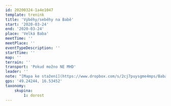 ```yaml
---
id: 20200324-1a4e1047
template: trenink
title: 'Výběhy/seběhy na Babě'
start: '2020-03-24'
end: '2020-03-24'
place: 'Velká Baba'
meetTime: ''
meetPlace: ''
eventTypeDescription: ''
startTime: ''
map: ''
terrain: ''
transport: 'Pokud možno NE MHD'
leader: ''
note: "[Mapa ke stažení](https://www.dropbox.com/s/2cj7puysgme4mps/Baba_vybehy.RepreVole.pdf?dl=0)\r\nDanáč a jeho proslov k trati: \"Je to na staré mapě Baby, té původní (né zeldovina). Jedná se o \"výběhy a mapové seběhy\" o délce něco přes 11 km s mnoha možnostmi na zkrácení pro holky a mlaďáky 😉 \r\nJe to fakt stará mapa, kterou jsem dost rapidně ořezal, takže se jedná v podstatě o vrstevnicovku. Cesty jsem nechal jen tam, kde vám nezavazí a taky tam, kde po nich máte běžet nahoru.\r\nMapa je A4, 1:15 000\r\nTak směle do toho! Bude to bolet, ale to máte přece moc rádi!!! \""
gps: '49.24244, 16.53452'
taxonomy:
    skupina:
        1: dorost
---
```

